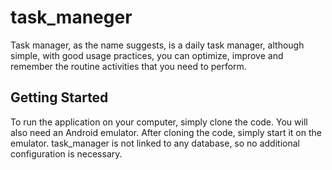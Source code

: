 # task_maneger

Task manager, as the name suggests, is a daily task manager, although simple, with good usage practices, you can optimize, improve and remember the routine activities that you need to perform.

## Getting Started

To run the application on your computer, simply clone the code. You will also need an Android emulator. After cloning the code, simply start it on the emulator.
task_manager is not linked to any database, so no additional configuration is necessary.
